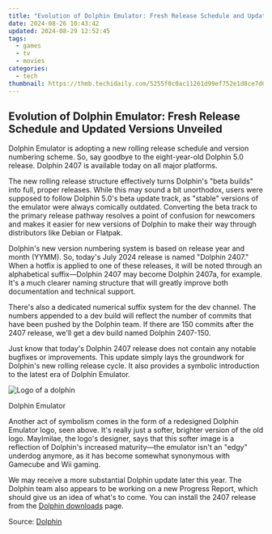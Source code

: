 ```yaml
---
title: "Evolution of Dolphin Emulator: Fresh Release Schedule and Updated Versions Unveiled"
date: 2024-08-26 10:43:42
updated: 2024-08-29 12:52:45
tags:
  - games
  - tv
  - movies
categories:
  - tech
thumbnail: https://thmb.techidaily.com/5255f0c0ac11261d99ef752e1d8ce7d04128bb9f458962890dfc3acd59ac69d0.jpg
---
```


## Evolution of Dolphin Emulator: Fresh Release Schedule and Updated Versions Unveiled

Dolphin Emulator is adopting a new rolling release schedule and version numbering scheme. So, say goodbye to the eight-year-old Dolphin 5.0 release. Dolphin 2407 is available today on all major platforms.

 The new rolling release structure effectively turns Dolphin's "beta builds" into full, proper releases. While this may sound a bit unorthodox, users were supposed to follow Dolphin 5.0's beta update track, as "stable" versions of the emulator were always comically outdated. Converting the beta track to the primary release pathway resolves a point of confusion for newcomers and makes it easier for new versions of Dolphin to make their way through distributors like Debian or Flatpak.

 Dolphin's new version numbering system is based on release year and month (YYMM). So, today's July 2024 release is named "Dolphin 2407." When a hotfix is applied to one of these releases, it will be noted through an alphabetical suffix—Dolphin 2407 may become Dolphin 2407a, for example. It's a much clearer naming structure that will greatly improve both documentation and technical support.

 There's also a dedicated numerical suffix system for the dev channel. The numbers appended to a dev build will reflect the number of commits that have been pushed by the Dolphin team. If there are 150 commits after the 2407 release, we'll get a dev build named Dolphin 2407-150.

 Just know that today's Dolphin 2407 release does not contain any notable bugfixes or improvements. This update simply lays the groundwork for Dolphin's new rolling release cycle. It also provides a symbolic introduction to the latest era of Dolphin Emulator.

![Logo of a dolphin](https://static1.howtogeekimages.com/wordpress/wp-content/uploads/2024/07/dolphin.jpg) 

Dolphin Emulator

 Another act of symbolism comes in the form of a redesigned Dolphin Emulator logo, seen above. It's really just a softer, brighter version of the old logo. MayImilae, the logo's designer, says that this softer image is a reflection of Dolphin's increased maturity—the emulator isn't an "edgy" underdog anymore, as it has become somewhat synonymous with Gamecube and Wii gaming.

 We may receive a more substantial Dolphin update later this year. The Dolphin team also appears to be working on a new Progress Report, which should give us an idea of what's to come. You can install the 2407 release from the [Dolphin downloads](https://dolphin-emu.org/download/) page.

 Source: [Dolphin](https://dolphin-emu.org/blog/2024/07/02/dolphin-releases-announcement/)

<ins class="adsbygoogle"
     style="display:block"
     data-ad-format="autorelaxed"
     data-ad-client="ca-pub-7571918770474297"
     data-ad-slot="1223367746"></ins>



<ins class="adsbygoogle"
     style="display:block"
     data-ad-client="ca-pub-7571918770474297"
     data-ad-slot="8358498916"
     data-ad-format="auto"
     data-full-width-responsive="true"></ins>
